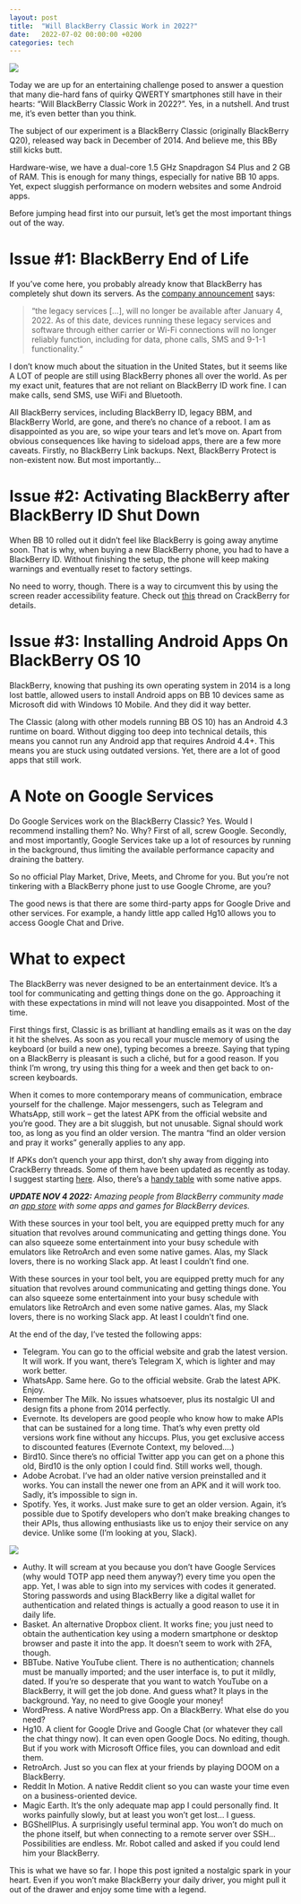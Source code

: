 ```yaml
---
layout: post
title:  "Will BlackBerry Classic Work in 2022?"
date:   2022-07-02 00:00:00 +0200
categories: tech
---
```


![](https://ik.imagekit.io/alxwnth/Alex_s_Thoughts_Archive/Project_20220702_0001_1_.jpeg?ik-sdk-version=javascript-1.4.3&updatedAt=1667572620811)

Today we are up for an entertaining challenge posed to answer a question that many die-hard fans of quirky QWERTY smartphones still have in their hearts: “Will BlackBerry Classic Work in 2022?”. Yes, in a nutshell. And trust me, it’s even better than you think.

The subject of our experiment is a BlackBerry Classic (originally BlackBerry Q20), released way back in December of 2014. And believe me, this BBy still kicks butt.

Hardware-wise, we have a dual-core 1.5 GHz Snapdragon S4 Plus and 2 GB of RAM. This is enough for many things, especially for native BB 10 apps. Yet, expect sluggish performance on modern websites and some Android apps.

Before jumping head first into our pursuit, let’s get the most important things out of the way.

# Issue #1: BlackBerry End of Life

If you’ve come here, you probably already know that BlackBerry has completely shut down its servers. As the [company announcement](https://www.blackberry.com/us/en/support/devices/end-of-life) says:

> “the legacy services […], will no longer be available after January 4, 2022. As of this date, devices running these legacy services and software through either carrier or Wi-Fi connections will no longer reliably function, including for data, phone calls, SMS and 9-1-1 functionality.“

I don’t know much about the situation in the United States, but it seems like A LOT of people are still using BlackBerry phones all over the world. As per my exact unit, features that are not reliant on BlackBerry ID work fine. I can make calls, send SMS, use WiFi and Bluetooth.

All BlackBerry services, including BlackBerry ID, legacy BBM, and BlackBerry World, are gone, and there’s no chance of a reboot. I am as disappointed as you are, so wipe your tears and let’s move on. Apart from obvious consequences like having to sideload apps, there are a few more caveats. Firstly, no BlackBerry Link backups. Next, BlackBerry Protect is non-existent now. But most importantly…

# Issue #2: Activating BlackBerry after BlackBerry ID Shut Down

When BB 10 rolled out it didn’t feel like BlackBerry is going away anytime soon. That is why, when buying a new BlackBerry phone, you had to have a BlackBerry ID. Without finishing the setup, the phone will keep making warnings and eventually reset to factory settings. 

No need to worry, though. There is a way to circumvent this by using the screen reader accessibility feature. Check out [this](https://forums.crackberry.com/showthread.php?t=1193846&p=13625326&viewfull=1#post13625326) thread on CrackBerry for details.

# Issue #3: Installing Android Apps On BlackBerry OS 10

BlackBerry, knowing that pushing its own operating system in 2014 is a long lost battle, allowed users to install Android apps on BB 10 devices same as Microsoft did with Windows 10 Mobile. And they did it way better.

The Classic (along with other models running BB OS 10) has an Android 4.3 runtime on board. Without digging too deep into technical details, this means you cannot run any Android app that requires Android 4.4+. This means you are stuck using outdated versions. Yet, there are a lot of good apps that still work.

# A Note on Google Services

Do Google Services work on the BlackBerry Classic? Yes. Would I recommend installing them? No. Why? First of all, screw Google. Secondly, and most importantly, Google Services take up a lot of resources by running in the background, thus limiting the available performance capacity and draining the battery.

So no official Play Market, Drive, Meets, and Chrome for you. But you’re not tinkering with a BlackBerry phone just to use Google Chrome, are you?

The good news is that there are some third-party apps for Google Drive and other services. For example, a handy little app called Hg10 allows you to access Google Chat and Drive.

# What to expect

The BlackBerry was never designed to be an entertainment device. It’s a tool for communicating and getting things done on the go. Approaching it with these expectations in mind will not leave you disappointed. Most of the time.

First things first, Classic is as brilliant at handling emails as it was on the day it hit the shelves. As soon as you recall your muscle memory of using the keyboard (or build a new one), typing becomes a breeze. Saying that typing on a BlackBerry is pleasant is such a cliché, but for a good reason. If you think I’m wrong, try using this thing for a week and then get back to on-screen keyboards.

When it comes to more contemporary means of communication, embrace yourself for the challenge. Major messengers, such as Telegram and WhatsApp, still work – get the latest APK from the official website and you’re good. They are a bit sluggish, but not unusable. Signal should work too, as long as you find an older version. The mantra “find an older version and pray it works” generally applies to any app.

If APKs don’t quench your app thirst, don’t shy away from digging into CrackBerry threads. Some of them have been updated as recently as today. I suggest starting [here](https://forums.crackberry.com/blackberry-10-apps-f274/bb10-native-app-archive-1189452/). Also, there’s a [handy table](https://docs.google.com/spreadsheets/u/0/d/1YtwpXvCpVXdxBhW-Bo9-5EJZU3GtXaHJFz6uduNXaBQ/htmlview#gid=0) with some native apps.

*__UPDATE NOV 4 2022:__ Amazing people from BlackBerry community made an [app store](https://bbstore.vercel.app) with some apps and games for BlackBerry devices.*

With these sources in your tool belt, you are equipped pretty much for any situation that revolves around communicating and getting things done. You can also squeeze some entertainment into your busy schedule with emulators like RetroArch and even some native games. Alas, my Slack lovers, there is no working Slack app. At least I couldn’t find one.

With these sources in your tool belt, you are equipped pretty much for any situation that revolves around communicating and getting things done. You can also squeeze some entertainment into your busy schedule with emulators like RetroArch and even some native games. Alas, my Slack lovers, there is no working Slack app. At least I couldn’t find one.

At the end of the day, I’ve tested the following apps:

- Telegram. You can go to the official website and grab the latest version. It will work. If you want, there’s Telegram X, which is lighter and may work better.
- WhatsApp. Same here. Go to the official website. Grab the latest APK. Enjoy.
- Remember The Milk. No issues whatsoever, plus its nostalgic UI and design fits a phone from 2014 perfectly.
- Evernote. Its developers are good people who know how to make APIs that can be sustained for a long time. That’s why even pretty old versions work fine without any hiccups. Plus, you get exclusive access to discounted features (Evernote Context, my beloved….)
- Bird10. Since there’s no official Twitter app you can get on a phone this old, Bird10 is the only option I could find. Still works well, though.
- Adobe Acrobat. I’ve had an older native version preinstalled and it works. You can install the newer one from an APK and it will work too. Sadly, it’s impossible to sign in.
- Spotify. Yes, it works. Just make sure to get an older version. Again, it’s possible due to Spotify developers who don’t make breaking changes to their APIs, thus allowing enthusiasts like us to enjoy their service on any device. Unlike some (I’m looking at you, Slack).

![](https://ik.imagekit.io/alxwnth/Alex_s_Thoughts_Archive/Project_20220702_0008_1_.jpeg?ik-sdk-version=javascript-1.4.3&updatedAt=1667572620471)

- Authy. It will scream at you because you don’t have Google Services (why would TOTP app need them anyway?) every time you open the app. Yet, I was able to sign into my services with codes it generated. Storing passwords and using BlackBerry like a digital wallet for authentication and related things is actually a good reason to use it in daily life.
- Basket. An alternative Dropbox client. It works fine; you just need to obtain the authentication key using a modern smartphone or desktop browser and paste it into the app. It doesn’t seem to work with 2FA, though.
- BBTube. Native YouTube client. There is no authentication; channels must be manually imported; and the user interface is, to put it mildly, dated. If you’re so desperate that you want to watch YouTube on a BlackBerry, it will get the job done. And guess what? It plays in the background. Yay, no need to give Google your money!
- WordPress. A native WordPress app. On a BlackBerry. What else do you need?
- Hg10. A client for Google Drive and Google Chat (or whatever they call the chat thingy now). It can even open Google Docs. No editing, though. But if you work with Microsoft Office files, you can download and edit them.
- RetroArch. Just so you can flex at your friends by playing DOOM on a BlackBerry.
- Reddit In Motion. A native Reddit client so you can waste your time even on a business-oriented device.
- Magic Earth. It’s the only adequate map app I could personally find. It works painfully slowly, but at least you won’t get lost… I guess.
- BGShellPlus. A surprisingly useful terminal app. You won’t do much on the phone itself, but when connecting to a remote server over SSH… Possibilities are endless. Mr. Robot called and asked if you could lend him your BlackBerry.

This is what we have so far. I hope this post ignited a nostalgic spark in your heart. Even if you won’t make BlackBerry your daily driver, you might pull it out of the drawer and enjoy some time with a legend.
